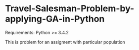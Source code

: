 # Travel-Salesman-Problem-by-applying-GA-in-Python
Requirements: Python >= 3.4.2

This is problem for an assigment with particular population


